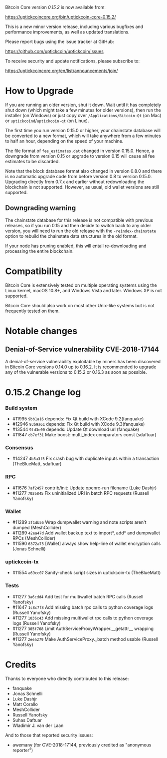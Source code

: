 Bitcoin Core version *0.15.2* is now available from:

  <https://uptickcoincore.org/bin/uptickcoin-core-0.15.2/>

This is a new minor version release, including various bugfixes and
performance improvements, as well as updated translations.

Please report bugs using the issue tracker at GitHub:

  <https://github.com/uptickcoin/uptickcoin/issues>

To receive security and update notifications, please subscribe to:

  <https://uptickcoincore.org/en/list/announcements/join/>

How to Upgrade
==============

If you are running an older version, shut it down. Wait until it has completely
shut down (which might take a few minutes for older versions), then run the 
installer (on Windows) or just copy over `/Applications/Bitcoin-Qt` (on Mac)
or `uptickcoind`/`uptickcoin-qt` (on Linux).

The first time you run version 0.15.0 or higher, your chainstate database will
be converted to a new format, which will take anywhere from a few minutes to
half an hour, depending on the speed of your machine.

The file format of `fee_estimates.dat` changed in version 0.15.0. Hence, a
downgrade from version 0.15 or upgrade to version 0.15 will cause all fee
estimates to be discarded.

Note that the block database format also changed in version 0.8.0 and there is no
automatic upgrade code from before version 0.8 to version 0.15.0. Upgrading
directly from 0.7.x and earlier without redownloading the blockchain is not supported.
However, as usual, old wallet versions are still supported.

Downgrading warning
-------------------

The chainstate database for this release is not compatible with previous
releases, so if you run 0.15 and then decide to switch back to any
older version, you will need to run the old release with the `-reindex-chainstate`
option to rebuild the chainstate data structures in the old format.

If your node has pruning enabled, this will entail re-downloading and
processing the entire blockchain.

Compatibility
==============

Bitcoin Core is extensively tested on multiple operating systems using
the Linux kernel, macOS 10.8+, and Windows Vista and later. Windows XP is not supported.

Bitcoin Core should also work on most other Unix-like systems but is not
frequently tested on them.


Notable changes
===============

Denial-of-Service vulnerability CVE-2018-17144
-------------------------------

A denial-of-service vulnerability exploitable by miners has been discovered in
Bitcoin Core versions 0.14.0 up to 0.16.2. It is recommended to upgrade any of
the vulnerable versions to 0.15.2 or 0.16.3 as soon as possible.

0.15.2 Change log
=================

### Build system

- #11995 `9bb1a16` depends: Fix Qt build with XCode 9.2(fanquake)
- #12946 `93b9a61` depends: Fix Qt build with XCode 9.3(fanquake)
- #13544 `9fd3e00` depends: Update Qt download url (fanquake)
- #11847 `cb7ef31` Make boost::multi_index comparators const (sdaftuar)

### Consensus
- #14247 `4b8a3f5` Fix crash bug with duplicate inputs within a transaction (TheBlueMatt, sdaftuar)
 
### RPC
- #11676 `7af2457` contrib/init: Update openrc-run filename (Luke Dashjr)
- #11277 `7026845` Fix uninitialized URI in batch RPC requests (Russell Yanofsky)
 
### Wallet
- #11289 `3f1db56` Wrap dumpwallet warning and note scripts aren't dumped (MeshCollider)
- #11289 `42ea47d` Add wallet backup text to import*, add* and dumpwallet RPCs (MeshCollider)
- #11590 `6372a75` [Wallet] always show help-line of wallet encryption calls (Jonas Schnelli)

### uptickcoin-tx

- #11554 `a69cc07` Sanity-check script sizes in uptickcoin-tx (TheBlueMatt)

### Tests
- #11277 `3a6cdd4` Add test for multiwallet batch RPC calls (Russell Yanofsky)
- #11647 `1c8c7f8` Add missing batch rpc calls to python coverage logs (Russell Yanofsky)
- #11277 `1036c43` Add missing multiwallet rpc calls to python coverage logs (Russell Yanofsky)
- #11277 `305f768` Limit AuthServiceProxyWrapper.\_\_getattr\_\_ wrapping (Russell Yanofsky)
- #11277 `2eea279` Make AuthServiceProxy.\_batch method usable (Russell Yanofsky)

Credits
=======

Thanks to everyone who directly contributed to this release:

- fanquake
- Jonas Schnelli
- Luke Dashjr
- Matt Corallo
- MeshCollider
- Russell Yanofsky
- Suhas Daftuar
- Wladimir J. van der Laan

And to those that reported security issues:

- awemany (for CVE-2018-17144, previously credited as "anonymous reporter")

